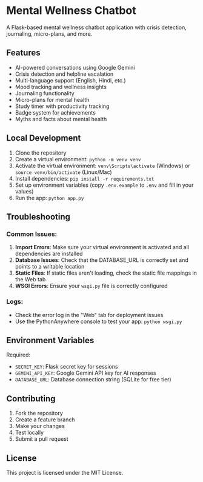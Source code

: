 # Mental Wellness Chatbot

A Flask-based mental wellness chatbot application with crisis detection, journaling, micro-plans, and more.

## Features

- AI-powered conversations using Google Gemini
- Crisis detection and helpline escalation
- Multi-language support (English, Hindi, etc.)
- Mood tracking and wellness insights
- Journaling functionality
- Micro-plans for mental health
- Study timer with productivity tracking
- Badge system for achievements
- Myths and facts about mental health

## Local Development

1. Clone the repository
2. Create a virtual environment: `python -m venv venv`
3. Activate the virtual environment: `venv\Scripts\activate` (Windows) or `source venv/bin/activate` (Linux/Mac)
4. Install dependencies: `pip install -r requirements.txt`
5. Set up environment variables (copy `.env.example` to `.env` and fill in your values)
6. Run the app: `python app.py`

## Troubleshooting

### Common Issues:

1. **Import Errors**: Make sure your virtual environment is activated and all dependencies are installed
2. **Database Issues**: Check that the DATABASE_URL is correctly set and points to a writable location
3. **Static Files**: If static files aren't loading, check the static file mappings in the Web tab
4. **WSGI Errors**: Ensure your `wsgi.py` file is correctly configured

### Logs:

- Check the error log in the "Web" tab for deployment issues
- Use the PythonAnywhere console to test your app: `python wsgi.py`

## Environment Variables

Required:

- `SECRET_KEY`: Flask secret key for sessions
- `GEMINI_API_KEY`: Google Gemini API key for AI responses
- `DATABASE_URL`: Database connection string (SQLite for free tier)

## Contributing

1. Fork the repository
2. Create a feature branch
3. Make your changes
4. Test locally
5. Submit a pull request

## License

This project is licensed under the MIT License.
